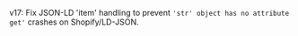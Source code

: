 v17: Fix JSON-LD 'item' handling to prevent `'str' object has no attribute get'` crashes on Shopify/LD-JSON.
